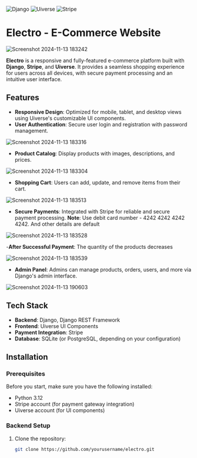 ![Django](https://img.shields.io/badge/Python-blue)
![Uiverse](https://img.shields.io/badge/Uiverse-yellow)
![Stripe](https://img.shields.io/badge/Stripe-red)


# Electro - E-Commerce Website

![Screenshot 2024-11-13 183242](https://github.com/user-attachments/assets/187700e4-f17d-47da-99cd-626337010238)

**Electro** is a responsive and fully-featured e-commerce platform built with **Django**, **Stripe**, and **Uiverse**. It provides a seamless shopping experience for users across all devices, with secure payment processing and an intuitive user interface.

## Features

- **Responsive Design**: Optimized for mobile, tablet, and desktop views using Uiverse's customizable UI components.
- **User Authentication**: Secure user login and registration with password management.
  
 ![Screenshot 2024-11-13 183316](https://github.com/user-attachments/assets/b2eed7c8-6739-4e08-a3af-f09f2819771c)

- **Product Catalog**: Display products with images, descriptions, and prices.
  
 ![Screenshot 2024-11-13 183304](https://github.com/user-attachments/assets/f1dec617-c478-4c77-808c-4c1726bd0c86)

- **Shopping Cart**: Users can add, update, and remove items from their cart.
  
 ![Screenshot 2024-11-13 183513](https://github.com/user-attachments/assets/4d18b325-bc7f-46d4-8dbd-3159034cb887)

- **Secure Payments**: Integrated with Stripe for reliable and secure payment processing.
         **Note**: Use debit card number - 4242 4242 4242 4242. And other details are default
  
 ![Screenshot 2024-11-13 183528](https://github.com/user-attachments/assets/5970db56-2350-4a2c-ab7b-4c51187d580f)

-**After Successful Payment**: The quantity of the products decreases

![Screenshot 2024-11-13 183539](https://github.com/user-attachments/assets/f4cadec7-ba52-40bb-81fd-b66290da76d2)

- **Admin Panel**: Admins can manage products, orders, users, and more via Django's admin interface.
  
![Screenshot 2024-11-13 190603](https://github.com/user-attachments/assets/509e4fdb-e19e-48f3-b32a-ded5b5283b7b)

## Tech Stack

- **Backend**: Django, Django REST Framework
- **Frontend**: Uiverse UI Components
- **Payment Integration**: Stripe
- **Database**: SQLite (or PostgreSQL, depending on your configuration)

## Installation

### Prerequisites

Before you start, make sure you have the following installed:

- Python 3.12
- Stripe account (for payment gateway integration)
- Uiverse account (for UI components)

### Backend Setup

1. Clone the repository:
   ```bash
   git clone https://github.com/yourusername/electro.git
